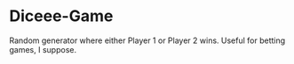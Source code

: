# Diceee-Game
Random generator where either Player 1 or Player 2 wins. Useful for betting games, I suppose.
